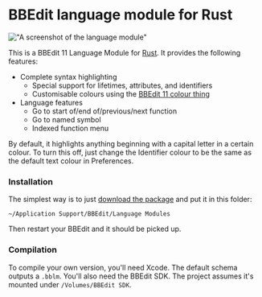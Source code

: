 BBEdit language module for Rust
===============================

!["A screenshot of the language module"](https://raw.githubusercontent.com/ogham/Rust.bblm/master/screenshot.png)

This is a BBEdit 11 Language Module for [Rust](http://www.rust-lang.org). It provides the following features:

- Complete syntax highlighting
    - Special support for lifetimes, attributes, and identifiers
    - Customisable colours using the [BBEdit 11 colour thing](http://barebones.com/products/bbedit/bbedit11.html)
- Language features
    - Go to start of/end of/previous/next function
    - Go to named symbol
    - Indexed function menu

By default, it highlights anything beginning with a capital letter in a certain colour. To turn this off, just change the Identifier colour to be the same as the default text colour in Preferences.

### Installation

The simplest way is to just [download the package](https://github.com/ogham/Rust.bblm/releases/tag/0.1) and put it in this folder:

    ~/Application Support/BBEdit/Language Modules

Then restart your BBEdit and it should be picked up.

### Compilation

To compile your own version, you'll need Xcode. The default schema outputs a `.bblm`. You'll also need the BBEdit SDK. The project assumes it's mounted under `/Volumes/BBEdit SDK`.

